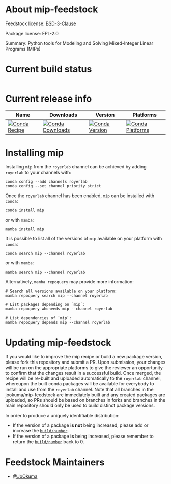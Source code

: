 About mip-feedstock
===================

Feedstock license: [BSD-3-Clause](https://github.com/jookuma/mip-feedstock/blob/main/LICENSE.txt)



Package license: EPL-2.0

Summary: Python tools for Modeling and Solving Mixed-Integer Linear Programs (MIPs)

Current build status
====================


<table>
</table>

Current release info
====================

| Name | Downloads | Version | Platforms |
| --- | --- | --- | --- |
| [![Conda Recipe](https://img.shields.io/badge/recipe-mip-green.svg)](https://anaconda.org/royerlab/mip) | [![Conda Downloads](https://img.shields.io/conda/dn/royerlab/mip.svg)](https://anaconda.org/royerlab/mip) | [![Conda Version](https://img.shields.io/conda/vn/royerlab/mip.svg)](https://anaconda.org/royerlab/mip) | [![Conda Platforms](https://img.shields.io/conda/pn/royerlab/mip.svg)](https://anaconda.org/royerlab/mip) |

Installing mip
==============

Installing `mip` from the `royerlab` channel can be achieved by adding `royerlab` to your channels with:

```
conda config --add channels royerlab
conda config --set channel_priority strict
```

Once the `royerlab` channel has been enabled, `mip` can be installed with `conda`:

```
conda install mip
```

or with `mamba`:

```
mamba install mip
```

It is possible to list all of the versions of `mip` available on your platform with `conda`:

```
conda search mip --channel royerlab
```

or with `mamba`:

```
mamba search mip --channel royerlab
```

Alternatively, `mamba repoquery` may provide more information:

```
# Search all versions available on your platform:
mamba repoquery search mip --channel royerlab

# List packages depending on `mip`:
mamba repoquery whoneeds mip --channel royerlab

# List dependencies of `mip`:
mamba repoquery depends mip --channel royerlab
```




Updating mip-feedstock
======================

If you would like to improve the mip recipe or build a new
package version, please fork this repository and submit a PR. Upon submission,
your changes will be run on the appropriate platforms to give the reviewer an
opportunity to confirm that the changes result in a successful build. Once
merged, the recipe will be re-built and uploaded automatically to the
`royerlab` channel, whereupon the built conda packages will be available for
everybody to install and use from the `royerlab` channel.
Note that all branches in the jookuma/mip-feedstock are
immediately built and any created packages are uploaded, so PRs should be based
on branches in forks and branches in the main repository should only be used to
build distinct package versions.

In order to produce a uniquely identifiable distribution:
 * If the version of a package **is not** being increased, please add or increase
   the [``build/number``](https://docs.conda.io/projects/conda-build/en/latest/resources/define-metadata.html#build-number-and-string).
 * If the version of a package **is** being increased, please remember to return
   the [``build/number``](https://docs.conda.io/projects/conda-build/en/latest/resources/define-metadata.html#build-number-and-string)
   back to 0.

Feedstock Maintainers
=====================

* [@JoOkuma](https://github.com/JoOkuma/)

